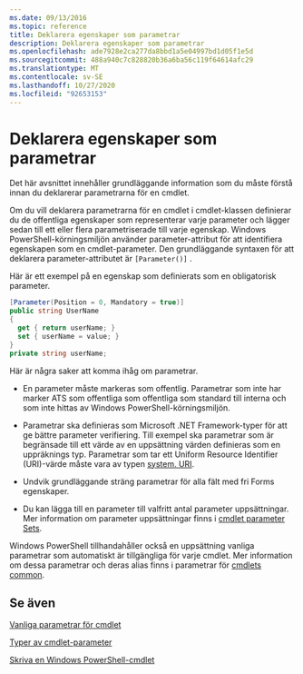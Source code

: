 ```yaml
---
ms.date: 09/13/2016
ms.topic: reference
title: Deklarera egenskaper som parametrar
description: Deklarera egenskaper som parametrar
ms.openlocfilehash: ade7928e2ca277da8bbd1a5e04997bd1d05f1e5d
ms.sourcegitcommit: 488a940c7c828820b36a6ba56c119f64614afc29
ms.translationtype: MT
ms.contentlocale: sv-SE
ms.lasthandoff: 10/27/2020
ms.locfileid: "92653153"
---
```

# <a name="declaring-properties-as-parameters"></a>Deklarera egenskaper som parametrar

Det här avsnittet innehåller grundläggande information som du måste förstå innan du deklarerar parametrarna för en cmdlet.

Om du vill deklarera parametrarna för en cmdlet i cmdlet-klassen definierar du de offentliga egenskaper som representerar varje parameter och lägger sedan till ett eller flera parametriserade till varje egenskap. Windows PowerShell-körningsmiljön använder parameter-attribut för att identifiera egenskapen som en cmdlet-parameter. Den grundläggande syntaxen för att deklarera parameter-attributet är `[Parameter()]` .

Här är ett exempel på en egenskap som definierats som en obligatorisk parameter.

```csharp
[Parameter(Position = 0, Mandatory = true)]
public string UserName
{
  get { return userName; }
  set { userName = value; }
}
private string userName;
```

Här är några saker att komma ihåg om parametrar.

- En parameter måste markeras som offentlig. Parametrar som inte har marker ATS som offentliga som offentliga som standard till interna och som inte hittas av Windows PowerShell-körningsmiljön.

- Parametrar ska definieras som Microsoft .NET Framework-typer för att ge bättre parameter verifiering. Till exempel ska parametrar som är begränsade till ett värde av en uppsättning värden definieras som en uppräknings typ. Parametrar som tar ett Uniform Resource Identifier (URI)-värde måste vara av typen [system. URI](/dotnet/api/System.Uri).

- Undvik grundläggande sträng parametrar för alla fält med fri Forms egenskaper.

- Du kan lägga till en parameter till valfritt antal parameter uppsättningar. Mer information om parameter uppsättningar finns i [cmdlet parameter Sets](./cmdlet-parameter-sets.md).

Windows PowerShell tillhandahåller också en uppsättning vanliga parametrar som automatiskt är tillgängliga för varje cmdlet. Mer information om dessa parametrar och deras alias finns i parametrar för [cmdlets common](./common-parameter-names.md).

## <a name="see-also"></a>Se även

[Vanliga parametrar för cmdlet](./common-parameter-names.md)

[Typer av cmdlet-parameter](./types-of-cmdlet-parameters.md)

[Skriva en Windows PowerShell-cmdlet](./writing-a-windows-powershell-cmdlet.md)
